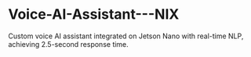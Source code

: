 # Voice-AI-Assistant---NIX
Custom voice AI assistant integrated on Jetson Nano with real-time NLP, achieving 2.5-second response time.
